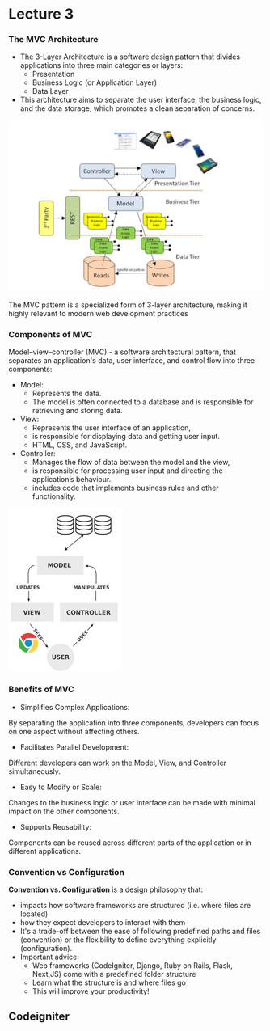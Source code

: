# Lecture 3

### The MVC Architecture

- The 3-Layer Architecture is a software design pattern that divides applications into three main categories or layers: 
  - Presentation
  - Business Logic (or Application Layer)
  - Data Layer
- This architecture aims to separate the user interface, the business logic, and the data storage, which promotes a clean separation of concerns.


![alt text](assets\IMG18.PNG)


The MVC pattern is a specialized form of 3-layer architecture, making it highly relevant to modern web development practices

### Components of MVC
Model–view–controller (MVC) - a software architectural pattern, that separates an application's data, user 
interface, and control flow into three components: 
- Model: 
  - Represents the data. 
  - The model is often connected to a database and is responsible for retrieving and storing data.
- View: 
  - Represents the user interface of an application, 
  - is responsible for displaying data and getting user input. 
  - HTML, CSS, and JavaScript.
- Controller:
  - Manages the flow of data between the model and the view, 
  - is responsible for processing user input and directing the application’s behaviour. 
  - includes code that implements business rules and other functionality.

![alt text](assets\IMG19.PNG)


### Benefits of MVC
- Simplifies Complex Applications:
  
By separating the application into three components, developers can 
focus on one aspect without affecting others.
- Facilitates Parallel Development:

Different developers can work on the Model, View, and Controller 
simultaneously.
- Easy to Modify or Scale:

Changes to the business logic or user interface can be made with 
minimal impact on the other components.
- Supports Reusability:

Components can be reused across different parts of the application or in 
different applications.


### Convention vs Configuration
**Convention vs. Configuration** is a design philosophy that:
- impacts how software frameworks are structured  (i.e. where files are located)
- how they expect developers to interact with them
- It's a trade-off between the ease of following predefined paths and files (convention) or the flexibility to define everything explicitly (configuration).
- Important advice:
  - Web frameworks (CodeIgniter, Django, Ruby on Rails, Flask, Next,JS) come with a predefined folder structure
  - Learn what the structure is and where files go
  - This will improve your productivity!

## Codeigniter


